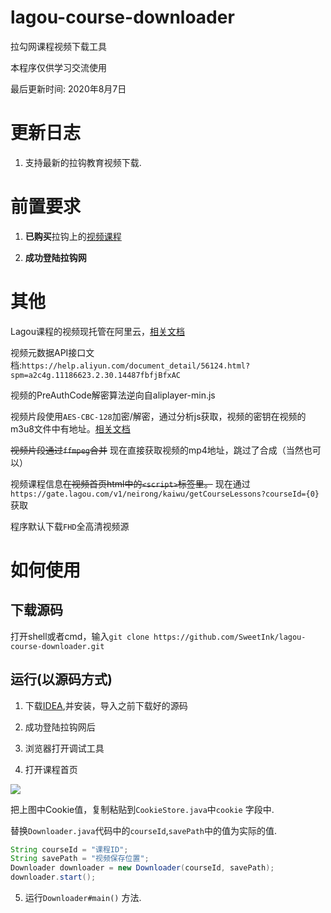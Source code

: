 # lagou-course-downloader
拉勾网课程视频下载工具

本程序仅供学习交流使用

最后更新时间: 2020年8月7日

# 更新日志

1. 支持最新的拉钩教育视频下载.


# 前置要求

1. **已购买**拉钩上的[视频课程](https://kaiwu.lagou.com/)

2. **成功登陆拉钩网**

# 其他

Lagou课程的视频现托管在阿里云，[相关文档](https://help.aliyun.com/product/29932.html?spm=a2c4g.11186623.3.1.3a082168qYWI6d)

视频元数据API接口文档:`https://help.aliyun.com/document_detail/56124.html?spm=a2c4g.11186623.2.30.14487fbfjBfxAC`

视频的PreAuthCode解密算法逆向自aliplayer-min.js

视频片段使用`AES-CBC-128`加密/解密，通过分析js获取，视频的密钥在视频的m3u8文件中有地址。[相关文档](https://cloud.tencent.com/document/product/266/9638)

~~视频片段通过`ffmpeg`合并~~
现在直接获取视频的mp4地址，跳过了合成（当然也可以）

视频课程信息~~在视频首页html中的`<script>`标签里。~~ 现在通过`https://gate.lagou.com/v1/neirong/kaiwu/getCourseLessons?courseId={0}` 获取

程序默认下载`FHD`全高清视频源

# 如何使用

## 下载源码

打开shell或者cmd，输入`git clone https://github.com/SweetInk/lagou-course-downloader.git`

## 运行(以源码方式)

1. 下载[IDEA](https://www.jetbrains.com/idea/download/#section=windows),并安装，导入之前下载好的源码

2. 成功登陆拉钩网后

3. 浏览器打开调试工具

4. 打开课程首页

![](http://ww1.sinaimg.cn/large/005ViNx8ly1g5mdhltkh8j31yy0mf11q.jpg)

把上图中Cookie值，复制粘贴到`CookieStore.java`中`cookie` 字段中.

替换`Downloader.java`代码中的`courseId`,`savePath`中的值为实际的值.

```java
String courseId = "课程ID";
String savePath = "视频保存位置";
Downloader downloader = new Downloader(courseId, savePath);
downloader.start();
```
5. 运行`Downloader#main()` 方法.
